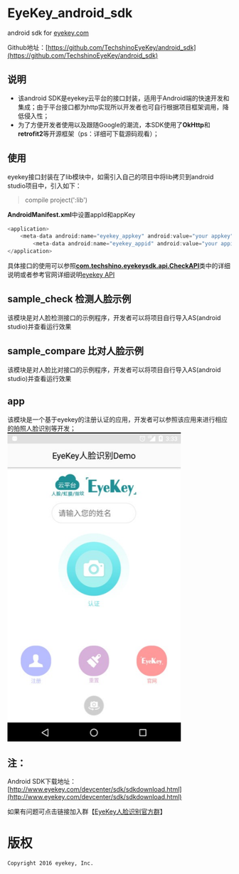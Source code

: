 # EyeKey_android_sdk

android sdk for [eyekey.com](http://www.eyekey.com)

Github地址：[https://github.com/TechshinoEyeKey/android_sdk](https://github.com/TechshinoEyeKey/android_sdk)

## 说明
* 该android SDK是eyekey云平台的接口封装，适用于Android端的快速开发和集成；由于平台接口都为http实现所以开发者也可自行根据项目框架调用，降低侵入性；
* 为了方便开发者使用以及跟随Google的潮流，本SDK使用了**OkHttp**和**retrofit2**等开源框架（ps：详细可下载源码观看）；

## 使用
eyekey接口封装在了lib模块中，如需引入自己的项目中将lib拷贝到android studio项目中，引入如下：
>compile project(':lib')

**AndroidManifest.xml**中设置appId和appKey
```java
<application>
    <meta-data android:name="eyekey_appkey" android:value="your appkey"/>
        <meta-data android:name="eyekey_appid" android:value="your appid"/>
</application>
```

具体接口的使用可以参照[**com.techshino.eyekeysdk.api.CheckAPI**](https://github.com/TechshinoEyeKey/android_sdk/blob/master/lib/Eyekey%20%E4%BA%BA%E8%84%B8%E8%AF%86%E5%88%AB%E4%BA%91%E5%B9%B3%E5%8F%B0%20Android%20SDK%20%E4%BD%BF%E7%94%A8%E8%AF%B4%E6%98%8E.md)类中的详细说明或者参考官网详细说明[eyekey API](http://www.eyekey.com/devcenter/api/APIface.html)

## sample_check 检测人脸示例
该模块是对人脸检测接口的示例程序，开发者可以将项目自行导入AS(android studio)并查看运行效果

## sample_compare 比对人脸示例
该模块是对人脸比对接口的示例程序，开发者可以将项目自行导入AS(android studio)并查看运行效果

## app
该模块是一个基于eyekey的注册认证的应用，开发者可以参照该应用来进行相应的拍照人脸识别等开发；
![](https://raw.githubusercontent.com/TechshinoEyeKey/android_sdk/master/screenshot/app_icon1.png)

## 注：
Android SDK下载地址：[http://www.eyekey.com/devcenter/sdk/sdkdownload.html](http://www.eyekey.com/devcenter/sdk/sdkdownload.html)

如果有问题可点击链接加入群【[EyeKey人脸识别官方群](http://qm.qq.com/cgi-bin/qm/qr?k=SoeLdMhugzD5jzkl230ABqel4X3C9YFY)】

版权
=======

    Copyright 2016 eyekey, Inc.